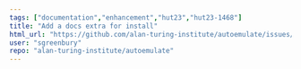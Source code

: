 ```yaml
---
tags: ["documentation","enhancement","hut23","hut23-1468"]
title: "Add a docs extra for install"
html_url: "https://github.com/alan-turing-institute/autoemulate/issues/416"
user: "sgreenbury"
repo: "alan-turing-institute/autoemulate"
---
```


